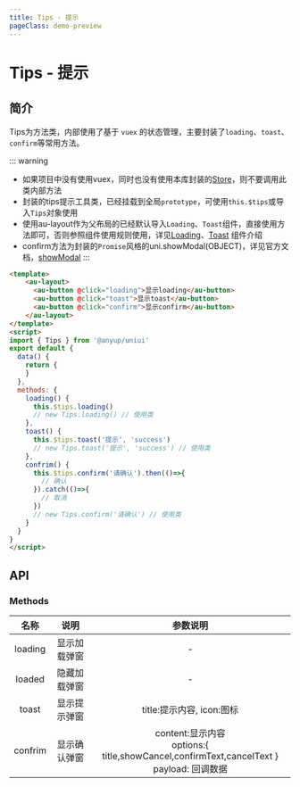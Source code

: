 ```yaml
---
title: Tips - 提示
pageClass: demo-preview
---
```


<demo-preview url="pages/js/tips"/>

# Tips - 提示
## 简介

Tips为方法类，内部使用了基于 `vuex` 的状态管理，主要封装了`loading`、`toast`、`confirm`等常用方法。

::: warning
- 如果项目中没有使用vuex，同时也没有使用本库封装的[Store](/uniui/zh/js/store.html)，则不要调用此类内部方法
- 封装的tips提示工具类，已经挂载到全局`prototype`，可使用`this.$tips`或导入`Tips`对象使用
- 使用au-layout作为父布局的已经默认导入`Loading`、`Toast`组件，直接使用方法即可，否则参照组件使用规则使用，详见[Loading](/uniui/zh/components/loading.html)、[Toast](/uniui/zh/components/toast.html) 组件介绍
- confirm方法为封装的`Promise`风格的uni.showModal(OBJECT)，详见官方文档，[showModal](https://uniapp.dcloud.io/api/ui/prompt?id=showmodal)
:::

```html
<template>
	<au-layout>
 	  <au-button @click="loading">显示loading</au-button>
 	  <au-button @click="toast">显示toast</au-button>
 	  <au-button @click="confirm">显示confirm</au-button>
	</au-layout>
</template>
<script>
import { Tips } from '@anyup/uniui'
export default {
  data() {
    return {
    }
  },
  methods: {
    loading() {
	  this.$tips.loading()
	  // new Tips.loading() // 使用类
    },
	toast() {
	  this.$tips.toast('提示', 'success')
	  // new Tips.toast('提示', 'success') // 使用类
    },
	confrim() {
	  this.$tips.confirm('请确认').then(()=>{
		// 确认
	  }).catch(()=>{
		// 取消
	  })
	  // new Tips.confirm('请确认') // 使用类
	}
  }
}
</script>
```

## API
### Methods
| 名称 | 说明 | 参数说明 |
| :--: | :--: | :--: |
| loading | 显示加载弹窗 | - |
| loaded | 隐藏加载弹窗 | - |
| toast | 显示提示弹窗 | title:提示内容, icon:图标 |
| confrim | 显示确认弹窗 | content:显示内容<br>options:{ title,showCancel,confirmText,cancelText }<br>payload: 回调数据|
